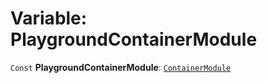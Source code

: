 # Variable: PlaygroundContainerModule

`Const` **PlaygroundContainerModule**: [`ContainerModule`](/auto-docs/free-layout-editor/classes/ContainerModule.md)
